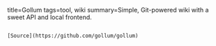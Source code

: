 title=Gollum
tags=tool, wiki
summary=Simple, Git-powered wiki with a sweet API and local frontend.
~~~~~~

[Source](https://github.com/gollum/gollum)

